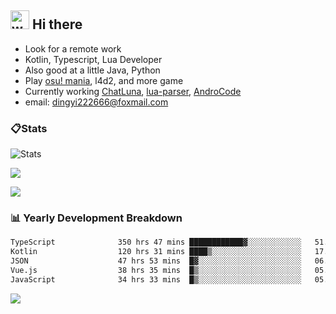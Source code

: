 ## <img alt="wave" src="https://raw.githubusercontent.com/MartinHeinz/MartinHeinz/master/wave.gif" width="30px"> Hi there

- Look for a remote work
- Kotlin, Typescript, Lua Developer
- Also good at a little Java, Python
- Play [osu! mania](https://osu.ppy.sh/users/29808669), l4d2, and more game
- Currently working [ChatLuna](https://github.com/ChatLunaLab), [lua-parser](https://github.com/dingyi222666/lua-parser), [AndroCode](https://github.com/dingyi222666/AndroCode)
- email: [dingyi222666@foxmail.com](mailto:dingyi222666@foxmail.com)

### 📋Stats

![Stats](https://github-readme-stats.vercel.app/api?username=dingyi222666&show_icons=true&icon_color=47A69E&title_color=47A69E&count_private=true)    

![](https://api.githubtrends.io/user/svg/dingyi222666/langs?time_range=one_year&include_private=True&loc_metric=changed&theme=classic)

![](http://github-profile-summary-cards.vercel.app/api/cards/productive-time?username=dingyi222666&theme=nord_dark&utcOffset=8)

### 📊 Yearly Development Breakdown

<!--START_SECTION:waka-->

```txt
TypeScript              350 hrs 47 mins ████████████▓░░░░░░░░░░░░   51.09 %
Kotlin                  120 hrs 31 mins ████▒░░░░░░░░░░░░░░░░░░░░   17.55 %
JSON                    47 hrs 53 mins  █▓░░░░░░░░░░░░░░░░░░░░░░░   06.98 %
Vue.js                  38 hrs 35 mins  █▒░░░░░░░░░░░░░░░░░░░░░░░   05.62 %
JavaScript              34 hrs 33 mins  █▒░░░░░░░░░░░░░░░░░░░░░░░   05.03 %
```

<!--END_SECTION:waka-->

![](https://komarev.com/ghpvc/?username=dingyi222666)
